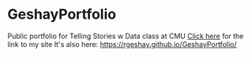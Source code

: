 # GeshayPortfolio
Public portfolio for Telling Stories w Data class at CMU
[Click here](https://rgeshay.github.io/GeshayPortfolio/) for the link to my site
It's also here:
https://rgeshay.github.io/GeshayPortfolio/
